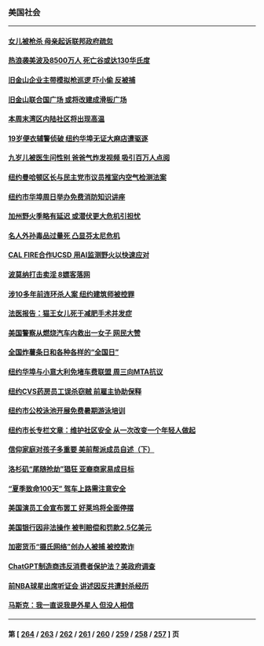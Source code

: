 ### 美国社会
---
#### [女儿被枪杀 母亲起诉联邦政府疏忽](../../pages/ncid1078160/n14034916.md) 
#### [热浪袭美波及8500万人 死亡谷或达130华氏度](../../pages/ncid1078160/n14034889.md) 
#### [旧金山企业主带模拟枪巡逻 吓小偷 反被捕](../../pages/ncid1078160/n14034741.md) 
#### [旧金山联合国广场 或将改建成滑板广场](../../pages/ncid1078160/n14034725.md) 
#### [本周末湾区内陆社区将出现高温](../../pages/ncid1078160/n14034678.md) 
#### [19岁便衣辅警侦破 纽约华埠无证大麻店遭驱逐](../../pages/ncid1078160/n14034657.md) 
#### [九岁儿被医生问性别 爸爸气炸发视频 吸引百万人点阅](../../pages/ncid1078160/n14034650.md) 
#### [纽约曼哈顿区长与民主党市议员推室内空气检测法案](../../pages/ncid1078160/n14034659.md) 
#### [纽约市华埠周日举办免费消防知识讲座](../../pages/ncid1078160/n14034645.md) 
#### [加州野火季略有延迟 或潜伏更大危机引担忧](../../pages/ncid1078160/n14034590.md) 
#### [名人外孙毒品过量死 凸显芬太尼危机](../../pages/ncid1078160/n14034621.md) 
#### [CAL FIRE合作UCSD 用AI监测野火以快速应对](../../pages/ncid1078160/n14034574.md) 
#### [波莫纳打击卖淫 8嫖客落网](../../pages/ncid1078160/n14034564.md) 
#### [涉10多年前连环杀人案 纽约建筑师被控罪](../../pages/ncid1078160/n14034493.md) 
#### [法医报告：猫王女儿死于减肥手术并发症](../../pages/ncid1078160/n14033891.md) 
#### [美国警察从燃烧汽车内救出一女子 网民大赞](../../pages/ncid1078160/n14034213.md) 
#### [全国炸薯条日和各种各样的“全国日”](../../pages/ncid1078160/n14034161.md) 
#### [纽约华埠与小意大利免堵车费联盟 周三向MTA抗议](../../pages/ncid1078160/n14034104.md) 
#### [纽约CVS药房员工误杀窃贼 前雇主协助保释](../../pages/ncid1078160/n14034078.md) 
#### [纽约市公校泳池开展免费暑期游泳培训](../../pages/ncid1078160/n14034084.md) 
#### [纽约市长专栏文章：维护社区安全 从一次改变一个年轻人做起](../../pages/ncid1078160/n14034091.md) 
#### [信仰家庭对孩子多重要 美前帮派成员自述（下）](../../pages/ncid1078160/n14033330.md) 
#### [洛杉矶“尾随抢劫”猖狂 亚裔商家易成目标](../../pages/ncid1078160/n14034033.md) 
#### [“夏季致命100天” 驾车上路需注意安全](../../pages/ncid1078160/n14034023.md) 
#### [美国演员工会宣布罢工 好莱坞将全面停摆](../../pages/ncid1078160/n14033960.md) 
#### [美国银行因非法操作 被判赔偿和罚款2.5亿美元](../../pages/ncid1078160/n14033911.md) 
#### [加密货币“摄氏网络”创办人被捕 被控欺诈](../../pages/ncid1078160/n14033823.md) 
#### [ChatGPT制造商违反消费者保护法？美政府调查](../../pages/ncid1078160/n14033777.md) 
#### [前NBA球星出席听证会 讲述因反共遭封杀经历](../../pages/ncid1078160/n14033745.md) 
#### [马斯克：我一直说我是外星人 但没人相信](../../pages/ncid1078160/n14033811.md) 

---
#### 第 [ [264](./264.md) / [263](./263.md) / [262](./262.md) / [261](./261.md) / [260](./260.md) / [259](./259.md) / [258](./258.md) / [257](./257.md) ] 页

